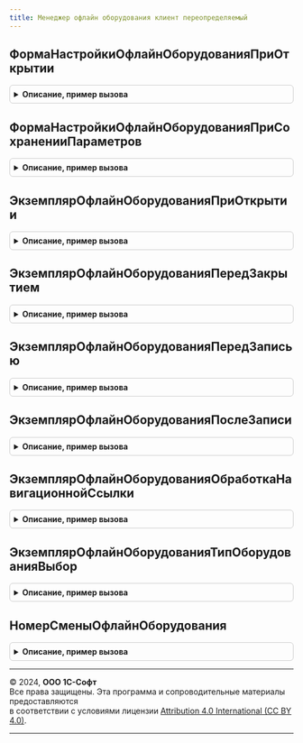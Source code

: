 ```yaml
---
title: Менеджер офлайн оборудования клиент переопределяемый
---
```



## ФормаНастройкиОфлайнОборудованияПриОткрытии
<details style="margin: 1em 0; padding: 0.5em; border: 1px solid #ccc; border-radius: 6px;">

<summary style="font-weight: bold; cursor: pointer;">Описание, пример вызова</summary>

```bsl

// Переопределяемая процедура, вызываемая при создании формы настройки офлайн оборудования.
//
// Параметры:
//   Форма - ФормаКлиентскогоПриложения - форма обработки
//   ОфлайнОборудование - СправочникСсылка.ОфлайнОборудование - ссылка на экземпляр оборудования.
//
Процедура ФормаНастройкиОфлайнОборудованияПриОткрытии(Форма, ОфлайнОборудование) Экспорт
```

Пример вызова
```bsl
МенеджерОфлайнОборудованияКлиентПереопределяемый.ФормаНастройкиОфлайнОборудованияПриОткрытии(Форма, ОфлайнОборудование) 
```
</details>

## ФормаНастройкиОфлайнОборудованияПриСохраненииПараметров
<details style="margin: 1em 0; padding: 0.5em; border: 1px solid #ccc; border-radius: 6px;">

<summary style="font-weight: bold; cursor: pointer;">Описание, пример вызова</summary>

```bsl

// Переопределяемая процедура, вызываемая при создании формы настройки офлайн оборудования.
//
// Параметры:
//   Форма - ФормаКлиентскогоПриложения - форма обработки
//   ОфлайнОборудование - СправочникСсылка.ОфлайнОборудование - ссылка на экземпляр оборудования.
//   СохраняемыеПараметры - Структура - сохраняемые параметры оборудования
//
Процедура ФормаНастройкиОфлайнОборудованияПриСохраненииПараметров(Форма, ОфлайнОборудование, СохраняемыеПараметры) Экспорт
```

Пример вызова
```bsl
МенеджерОфлайнОборудованияКлиентПереопределяемый.ФормаНастройкиОфлайнОборудованияПриСохраненииПараметров(Форма, ОфлайнОборудование, СохраняемыеПараметры) 
```
</details>

## ЭкземплярОфлайнОборудованияПриОткрытии
<details style="margin: 1em 0; padding: 0.5em; border: 1px solid #ccc; border-radius: 6px;">

<summary style="font-weight: bold; cursor: pointer;">Описание, пример вызова</summary>

```bsl

// Дополнительные переопределяемые действия с управляемой формой в Экземпляре оборудования
// при событии "ПриОткрытии".
//
// Параметры:
//  Объект - СправочникОбъект.ОфлайнОборудование - объект подключаемого оборудования.
//  ЭтаФорма - ФормаКлиентскогоПриложения - форма владелец.
//  Отказ - Булево - признак отказа.
//
Процедура ЭкземплярОфлайнОборудованияПриОткрытии(Объект, ЭтаФорма, Отказ) Экспорт
```

Пример вызова
```bsl
МенеджерОфлайнОборудованияКлиентПереопределяемый.ЭкземплярОфлайнОборудованияПриОткрытии(Объект, ЭтаФорма, Отказ) 
```
</details>

## ЭкземплярОфлайнОборудованияПередЗакрытием
<details style="margin: 1em 0; padding: 0.5em; border: 1px solid #ccc; border-radius: 6px;">

<summary style="font-weight: bold; cursor: pointer;">Описание, пример вызова</summary>

```bsl

// Дополнительные переопределяемые действия с управляемой формой в Экземпляре оборудования
// при событии "ПередЗакрытием".
//
//
// Параметры:
//  Объект - СправочникОбъект.ОфлайнОборудование - объект подключаемого оборудования.
//  ЭтаФорма - ФормаКлиентскогоПриложения - форма владелец.
//  Отказ - Булево - признак отказа.
//  СтандартнаяОбработка - Булево - признак стандартной обработки.
//
Процедура ЭкземплярОфлайнОборудованияПередЗакрытием(Объект, ЭтаФорма, Отказ, СтандартнаяОбработка) Экспорт
```

Пример вызова
```bsl
МенеджерОфлайнОборудованияКлиентПереопределяемый.ЭкземплярОфлайнОборудованияПередЗакрытием(Объект, ЭтаФорма, Отказ, СтандартнаяОбработка) 
```
</details>

## ЭкземплярОфлайнОборудованияПередЗаписью
<details style="margin: 1em 0; padding: 0.5em; border: 1px solid #ccc; border-radius: 6px;">

<summary style="font-weight: bold; cursor: pointer;">Описание, пример вызова</summary>

```bsl

// Дополнительные переопределяемые действия с управляемой формой в Экземпляре оборудования
// при событии "ПередЗаписью".
//
// Параметры:
//  Объект - СправочникОбъект.ОфлайнОборудование - объект подключаемого оборудования.
//  ЭтаФорма - ФормаКлиентскогоПриложения - форма владелец.
//  Отказ - Булево - признак отказа.
//  ПараметрыЗаписи - Структура - параметры записи оборудования.
//
Процедура ЭкземплярОфлайнОборудованияПередЗаписью(Объект, ЭтаФорма, Отказ, ПараметрыЗаписи) Экспорт
```

Пример вызова
```bsl
МенеджерОфлайнОборудованияКлиентПереопределяемый.ЭкземплярОфлайнОборудованияПередЗаписью(Объект, ЭтаФорма, Отказ, ПараметрыЗаписи) 
```
</details>

## ЭкземплярОфлайнОборудованияПослеЗаписи
<details style="margin: 1em 0; padding: 0.5em; border: 1px solid #ccc; border-radius: 6px;">

<summary style="font-weight: bold; cursor: pointer;">Описание, пример вызова</summary>

```bsl

// Дополнительные переопределяемые действия с управляемой формой в Экземпляре оборудования
// при событии "ПослеЗаписи".
//
// Параметры:
//  Объект - СправочникОбъект.ОфлайнОборудование - объект подключаемого оборудования.
//  ЭтаФорма - ФормаКлиентскогоПриложения - форма владелец.
//  ПараметрыЗаписи - Структура - параметры записи оборудования.
//
Процедура ЭкземплярОфлайнОборудованияПослеЗаписи(Объект, ЭтаФорма, ПараметрыЗаписи) Экспорт
```

Пример вызова
```bsl
МенеджерОфлайнОборудованияКлиентПереопределяемый.ЭкземплярОфлайнОборудованияПослеЗаписи(Объект, ЭтаФорма, ПараметрыЗаписи) 
```
</details>

## ЭкземплярОфлайнОборудованияОбработкаНавигационнойСсылки
<details style="margin: 1em 0; padding: 0.5em; border: 1px solid #ccc; border-radius: 6px;">

<summary style="font-weight: bold; cursor: pointer;">Описание, пример вызова</summary>

```bsl

// Дополнительные переопределяемые действия с управляемой формой в Экземпляре оборудования
// при событии "ОбработкаНавигационнойСсылки".
//
// Параметры:
//  Объект - СправочникОбъект.ОфлайнОборудование - объект подключаемого оборудования.
//  ЭтаФорма - ФормаКлиентскогоПриложения - форма владелец.
//  НавигационнаяСсылкаФорматированнойСтроки - Строка - навигационная ссылка.
//  СтандартнаяОбработка - Булево - признак стандартной обработки.
//
Процедура ЭкземплярОфлайнОборудованияОбработкаНавигационнойСсылки(Объект, ЭтаФорма, НавигационнаяСсылкаФорматированнойСтроки, СтандартнаяОбработка) Экспорт
```

Пример вызова
```bsl
МенеджерОфлайнОборудованияКлиентПереопределяемый.ЭкземплярОфлайнОборудованияОбработкаНавигационнойСсылки(Объект, ЭтаФорма, НавигационнаяСсылкаФорматированнойСтроки, СтандартнаяОбработка) 
```
</details>

## ЭкземплярОфлайнОборудованияТипОборудованияВыбор
<details style="margin: 1em 0; padding: 0.5em; border: 1px solid #ccc; border-radius: 6px;">

<summary style="font-weight: bold; cursor: pointer;">Описание, пример вызова</summary>

```bsl

// Дополнительные переопределяемые действия с управляемой формой в Экземпляре оборудования
// при событии "ТипОборудованияОбработкаВыбора".
//
// Параметры:
//  Объект - СправочникОбъект.ОфлайнОборудование - объект подключаемого оборудования.
//  ЭтаФорма - ФормаКлиентскогоПриложения - форма владелец.
//  ЭтотОбъект - СправочникОбъект.ОфлайнОборудование - текущий объект подключаемого оборудования.
//  Элемент - ЭлементыФормы - изменяемый элемент.
//  ВыбранноеЗначение - ПеречислениеСсылка.ТипыПодключаемогоОборудования - выбранное значение.
//
Процедура ЭкземплярОфлайнОборудованияТипОборудованияВыбор(Объект, ЭтаФорма, ЭтотОбъект, Элемент, ВыбранноеЗначение) Экспорт
```

Пример вызова
```bsl
МенеджерОфлайнОборудованияКлиентПереопределяемый.ЭкземплярОфлайнОборудованияТипОборудованияВыбор(Объект, ЭтаФорма, ЭтотОбъект, Элемент, ВыбранноеЗначение) 
```
</details>

## НомерСменыОфлайнОборудования
<details style="margin: 1em 0; padding: 0.5em; border: 1px solid #ccc; border-radius: 6px;">

<summary style="font-weight: bold; cursor: pointer;">Описание, пример вызова</summary>

```bsl

// Возвращает номер смены офлайн оборудования.
//
// Параметры:
//   ОфлайнОборудование - СправочникСсылка.ОфлайнОборудование -
//   НомерСмены - Число -
//   СтандартнаяОбработка - Булево - .
//
// Возвращаемое значение:
//   Число
//
Функция НомерСменыОфлайнОборудования(ОфлайнОборудование, НомерСмены, СтандартнаяОбработка) Экспорт
```

Пример вызова
```bsl
Результат = МенеджерОфлайнОборудованияКлиентПереопределяемый.НомерСменыОфлайнОборудования(ОфлайнОборудование, НомерСмены, СтандартнаяОбработка) 
```
</details>

---

© 2024, **ООО 1С-Софт**  
Все права защищены. Эта программа и сопроводительные материалы предоставляются  
в соответствии с условиями лицензии [Attribution 4.0 International (CC BY 4.0)](https://creativecommons.org/licenses/by/4.0/legalcode).

---
